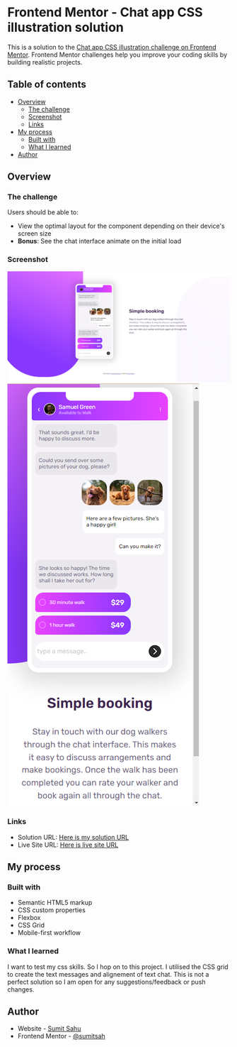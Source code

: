 # Frontend Mentor - Chat app CSS illustration solution

This is a solution to the [Chat app CSS illustration challenge on Frontend Mentor](https://www.frontendmentor.io/challenges/chat-app-css-illustration-O5auMkFqY). Frontend Mentor challenges help you improve your coding skills by building realistic projects. 

## Table of contents

- [Overview](#overview)
  - [The challenge](#the-challenge)
  - [Screenshot](#screenshot)
  - [Links](#links)
- [My process](#my-process)
  - [Built with](#built-with)
  - [What I learned](#what-i-learned)
- [Author](#author)

## Overview

### The challenge

Users should be able to:

- View the optimal layout for the component depending on their device's screen size
- **Bonus**: See the chat interface animate on the initial load

### Screenshot

![desktop screenshort](./design/implemented-design/desktop-design.png)
![mobile screenshort](./design/implemented-design/mobile-design.png)

### Links

- Solution URL: [Here is my solution URL](https://github.com/sumitsah/chat-app-css-illustration)
- Live Site URL: [Here is live site URL](https://tranquil-starburst-a44527.netlify.app/)

## My process

### Built with

- Semantic HTML5 markup
- CSS custom properties
- Flexbox
- CSS Grid
- Mobile-first workflow

### What I learned

I want to test my css skills. So I hop on to this project. I utilised the CSS grid to create the text messages and alignement of text chat. This is not a perfect solution so I am open for any suggestions/feedback or push changes.  

## Author

- Website - [Sumit Sahu](https://www.linkedin.com/in/sumit-sahu-29064377/)
- Frontend Mentor - [@sumitsah](https://www.frontendmentor.io/profile/sumitsah)


